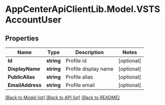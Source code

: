 # AppCenterApiClientLib.Model.VSTSAccountUser
## Properties

Name | Type | Description | Notes
------------ | ------------- | ------------- | -------------
**Id** | **string** | Profile id | [optional] 
**DisplayName** | **string** | Profile display name | [optional] 
**PublicAlias** | **string** | Profile alias | [optional] 
**EmailAddress** | **string** | Profile email | [optional] 

[[Back to Model list]](../README.md#documentation-for-models) [[Back to API list]](../README.md#documentation-for-api-endpoints) [[Back to README]](../README.md)

